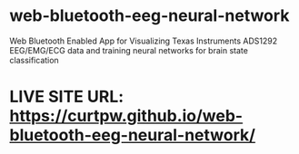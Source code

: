 # web-bluetooth-eeg-neural-network
Web Bluetooth Enabled App for Visualizing Texas Instruments ADS1292 EEG/EMG/ECG data and training neural networks for brain state classification

# LIVE SITE URL: https://curtpw.github.io/web-bluetooth-eeg-neural-network/
